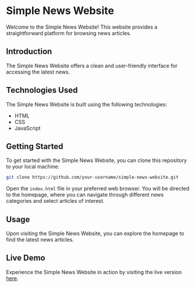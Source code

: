 # Simple News Website

Welcome to the Simple News Website! This website provides a straightforward platform for browsing news articles.

## Introduction

The Simple News Website offers a clean and user-friendly interface for accessing the latest news.

## Technologies Used

The Simple News Website is built using the following technologies:

- HTML
- CSS
- JavaScript

## Getting Started

To get started with the Simple News Website, you can clone this repository to your local machine:

```bash
git clone https://github.com/your-username/simple-news-website.git
```

Open the `index.html` file in your preferred web browser. You will be directed to the homepage, where you can navigate through different news categories and select articles of interest.

## Usage

Upon visiting the Simple News Website, you can explore the homepage to find the latest news articles.

## Live Demo

Experience the Simple News Website in action by visiting the live version [here](https://ixroy13.github.io/News-homepage/).
